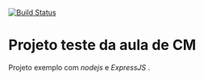 [![Build Status](https://www.travis-ci.org/samuelclerod/ESII_CM.svg?branch=master)](https://www.travis-ci.org/samuelclerod/ESII_CM)
# Projeto teste da aula de CM
Projeto exemplo com *nodejs* e *ExpressJS* .